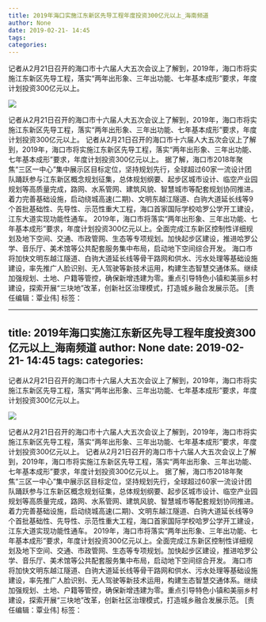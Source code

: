 ```yaml
---
title: 2019年海口实施江东新区先导工程年度投资300亿元以上_海南频道
author: None
date: 2019-02-21- 14:45
tags: 
categories: 
---
```

记者从2月21日召开的海口市十六届人大五次会议上了解到，2019年，海口市将实施江东新区先导工程，落实“两年出形象、三年出功能、七年基本成形”要求，年度计划投资300亿元以上。
<!-- more -->
                
<img align="center" border="0" src="http://p2.ifengimg.com/a/2016/0810/204c433878d5cf9size1_w16_h16.png" />
                
            
记者从2月21日召开的海口市十六届人大五次会议上了解到，2019年，海口市将实施江东新区先导工程，落实“两年出形象、三年出功能、七年基本成形”要求，年度计划投资300亿元以上。
记者从2月21日召开的海口市十六届人大五次会议上了解到，2019年，海口市将实施江东新区先导工程，落实“两年出形象、三年出功能、七年基本成形”要求，年度计划投资300亿元以上。
据了解，海口市2018年聚焦“三区一中心”集中展示区目标定位，坚持规划先行，全球超过60家一流设计团队踊跃参与江东新区概念规划征集，总体规划纲要、起步区城市设计、临空产业园规划等高质量完成，路网、水系管网、建筑风貌、智慧城市等配套规划协同推进。着力完善基础设施，启动绕城高速(二期)、文明东越江隧道、白驹大道延长线等9个首批基础性、先导性、示范性重大工程，海口首家国际学校哈罗公学开工建设，江东大道实现功能性通车。
2019年，海口市将落实“两年出形象、三年出功能、七年基本成形”要求，年度计划投资300亿元以上。全面完成江东新区控制性详细规划及地下空间、交通、市政管网、生态等专项规划。加快起步区建设，推进哈罗公学、音乐厅、美术馆等公共配套服务集中布局，启动地下空间综合开发。
海口市将加快文明东越江隧道、白驹大道延长线等骨干路网和供水、污水处理等基础设施建设，率先推广人脸识别、无人驾驶等新技术运用，构建生态智慧交通体系。继续加强规划、土地、户籍等管控，确保新增违建为零。重点引导特色小镇和美丽乡村建设，探索开展“三块地”改革，创新社区治理模式，打造城乡融合发展示范。
[责任编辑：覃业伟]
标签：
 
             
---
title: 2019年海口实施江东新区先导工程年度投资300亿元以上_海南频道
author: None
date: 2019-02-21- 14:45
tags: 
categories: 
---
记者从2月21日召开的海口市十六届人大五次会议上了解到，2019年，海口市将实施江东新区先导工程，落实“两年出形象、三年出功能、七年基本成形”要求，年度计划投资300亿元以上。
<!-- more -->
                
<img align="center" border="0" src="http://p2.ifengimg.com/a/2016/0810/204c433878d5cf9size1_w16_h16.png" />
                
            
记者从2月21日召开的海口市十六届人大五次会议上了解到，2019年，海口市将实施江东新区先导工程，落实“两年出形象、三年出功能、七年基本成形”要求，年度计划投资300亿元以上。
记者从2月21日召开的海口市十六届人大五次会议上了解到，2019年，海口市将实施江东新区先导工程，落实“两年出形象、三年出功能、七年基本成形”要求，年度计划投资300亿元以上。
据了解，海口市2018年聚焦“三区一中心”集中展示区目标定位，坚持规划先行，全球超过60家一流设计团队踊跃参与江东新区概念规划征集，总体规划纲要、起步区城市设计、临空产业园规划等高质量完成，路网、水系管网、建筑风貌、智慧城市等配套规划协同推进。着力完善基础设施，启动绕城高速(二期)、文明东越江隧道、白驹大道延长线等9个首批基础性、先导性、示范性重大工程，海口首家国际学校哈罗公学开工建设，江东大道实现功能性通车。
2019年，海口市将落实“两年出形象、三年出功能、七年基本成形”要求，年度计划投资300亿元以上。全面完成江东新区控制性详细规划及地下空间、交通、市政管网、生态等专项规划。加快起步区建设，推进哈罗公学、音乐厅、美术馆等公共配套服务集中布局，启动地下空间综合开发。
海口市将加快文明东越江隧道、白驹大道延长线等骨干路网和供水、污水处理等基础设施建设，率先推广人脸识别、无人驾驶等新技术运用，构建生态智慧交通体系。继续加强规划、土地、户籍等管控，确保新增违建为零。重点引导特色小镇和美丽乡村建设，探索开展“三块地”改革，创新社区治理模式，打造城乡融合发展示范。
[责任编辑：覃业伟]
标签：
 
             

